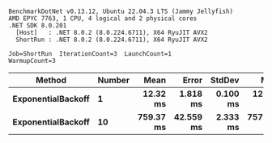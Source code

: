 ```

BenchmarkDotNet v0.13.12, Ubuntu 22.04.3 LTS (Jammy Jellyfish)
AMD EPYC 7763, 1 CPU, 4 logical and 2 physical cores
.NET SDK 8.0.201
  [Host]   : .NET 8.0.2 (8.0.224.6711), X64 RyuJIT AVX2
  ShortRun : .NET 8.0.2 (8.0.224.6711), X64 RyuJIT AVX2

Job=ShortRun  IterationCount=3  LaunchCount=1  
WarmupCount=3  

```
| Method             | Number | Mean      | Error     | StdDev   | Min       | Max       | Allocated |
|------------------- |------- |----------:|----------:|---------:|----------:|----------:|----------:|
| **ExponentialBackoff** | **1**      |  **12.32 ms** |  **1.818 ms** | **0.100 ms** |  **12.23 ms** |  **12.42 ms** |     **520 B** |
| **ExponentialBackoff** | **10**     | **759.37 ms** | **42.559 ms** | **2.333 ms** | **757.93 ms** | **762.06 ms** |    **4120 B** |
